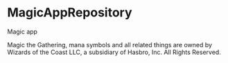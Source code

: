 # MagicAppRepository
Magic app 

Magic the Gathering, mana symbols and all related things are owned by Wizards of the Coast LLC, a subsidiary of Hasbro, Inc. All Rights Reserved.
